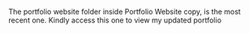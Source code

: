 The portfolio website folder inside Portfolio Website copy, is the most recent one. Kindly access this one to view my updated portfolio
